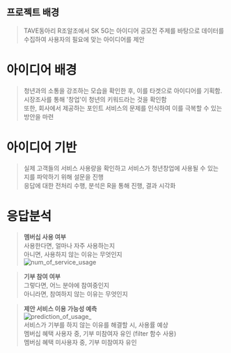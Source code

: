 ## 프로젝트 배경
>TAVE동아리 R조알조에서 SK 5G는 아이디어 공모전 주제를 바탕으로 데이터를 수집하여 사용자의 필요에 맞는 아이디어를 제안

# 아이디어 배경
> 청년과의 소통을 강조하는 모습을 확인한 후, 이를 타겟으로 아이디어를 기획함.  
> 시장조사를 통해 '창업'이 청년의 키워드라는 것을 확인함  
> 또한, 회사에서 제공하는 포인트 서비스의 문제를 인식하여 이를 극복할 수 있는 방안을 마련  

# 아이디어 기반
> 실제 고객들의 서비스 사용량을 확인하고 서비스가 청년창업에 사용될 수 있는 지를 파악하기 위해 설문을 진행  
> 응답에 대한 전처리 수행, 분석은 R을 통해 진행, 결과 시각화  

# 응답분석
> **멤버십 사용 여부**  
> 사용한다면, 얼마나 자주 사용하는지  
> 아니면, 사용하지 않는 이유는 무엇인지  
![num_of_service_usage](/assets/num_of_service_usage_1f7lkeqa3.png)  

> **기부 참여 여부**  
> 그렇다면, 어느 분야에 참여중인지  
> 아니라면, 참여하지 않는 이유는 무엇인지  

>**제안 서비스 이용 가능성 예측**  
![prediction_of_usage_](/assets/prediction_of_usage_.png)  
>	서비스가 기부를 하지 않는 이유를 해결할 시, 사용률 예상  
>	멤버십 혜택 사용자 중, 기부 미참여자 유인 (filter 함수 사용)  
>	멤버심 혜택 미사용자 중, 기부 미참여자 유인  
